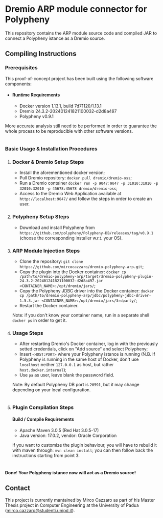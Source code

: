 # Dremio ARP module connector for Polypheny

This repository contains the ARP module source code and compiled JAR to connect a Polypheny istance as a Dremio source.

## Compiling Instructions

### Prerequisites

This proof-of-concept project has been built using the following software components:

- #### Runtime Requirements
    - Docker version 1.13.1, build 7d71120/1.13.1
    - Dremio 24.3.2-202401241821100032-d2d8a497
    - Polypheny v0.9.1

More accurate analysis still need to be performed in order to guarantee the whole process to be reproducible with other software versions.

#

### Basic Usage & Installation Procedures

1. ### Docker & Dremio Setup Steps
    - Install the aforementioned docker version;
    - Pull Dremio repository: ```docker pull dremio/dremio-oss```;
    - Run a Dremio container ```docker run -p 9047:9047 -p 31010:31010 -p 32010:32010 -p 45678:45678 dremio/dremio-oss```;
    - Access to the Dremio Web Application available at ```http://localhost:9047/``` and follow the steps in order to create an user.

2. ### Polypheny Setup Steps
    - Download and install Polypheny from ```https://github.com/polypheny/Polypheny-DB/releases/tag/v0.9.1``` (choose the corresponding installer w.r.t. your OS).

3. ### ARP Module Injection Steps
    - Clone the repository: ```git clone https://github.com/mircocazzaro/dremio-polypheny-arp.git```;
    - Copy the plugin into the Docker container: ```docker cp /path/to/dremio-polypheny-arp/target/dremio-polypheny-plugin-24.3.2-202401241821100032-d2d8a497.jar <CONTAINER_NAME>:/opt/dremio/jars/```;
    - Copy the Polypheny JDBC driver into the Docker container: ```docker cp /path/to/dremio-polypheny-arp/jdbc/polypheny-jdbc-driver-1.5.3.jar <CONTAINER_NAME>:/opt/dremio/jars/3rdparty/```;
    - Restart the Docker container.

    Note: if you don't know your container name, run in a separate shell ```docker ps``` in order to get it.

4. ### Usage Steps
    - After restarting Dremio's Docker container, log in with the previously setted credentials, click on "Add source" and select Polypheny;
    - Insert ```<HOST:PORT>``` where your Polypheny istance is running (N.B. If Polypheny is running in the same host of Docker, don't use ```localhost``` neither ```127.0.0.1``` as host, but rather ```host.docker.internal```);
    - Use ```pa``` as user, leave blank the password field.

    Note: By default Polypheny DB port is ```20591```, but it may change depending on your local configuration.

#

5. ### Plugin Compilation Steps
    #### Build / Compile Requirements
    - Apache Maven 3.0.5 (Red Hat 3.0.5-17)
    - Java version: 17.0.2, vendor: Oracle Corporation
    
    If you want to customize the plugin behaviour, you will have to rebuild it with maven through: ```mvn clean install```; you can then follow back the instructions starting from point 3.

#

#### Done! Your Polypheny istance now will act as a Dremio source!



## Contact

This project is currently mantained by Mirco Cazzaro as part of his Master Thesis project in Computer Engineering at the University of Padua ([mirco.cazzaro@studenti.unipd.it](mailto:mirco.cazzaro@studenti.unipd.it)).
